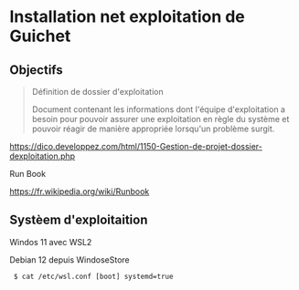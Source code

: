 # Installation net exploitation de Guichet


## Objectifs

> Définition de dossier d'exploitation
> 
> Document contenant les informations dont l'équipe d'exploitation a besoin pour pouvoir assurer une exploitation en règle du système et pouvoir réagir de manière appropriée lorsqu'un problème surgit.

https://dico.developpez.com/html/1150-Gestion-de-projet-dossier-dexploitation.php

Run Book 

https://fr.wikipedia.org/wiki/Runbook

## Systèem d'exploitaition 

Windos 11 avec WSL2 

Debian 12 depuis WindoseStore

`` 
$ cat /etc/wsl.conf
[boot]
systemd=true
``
